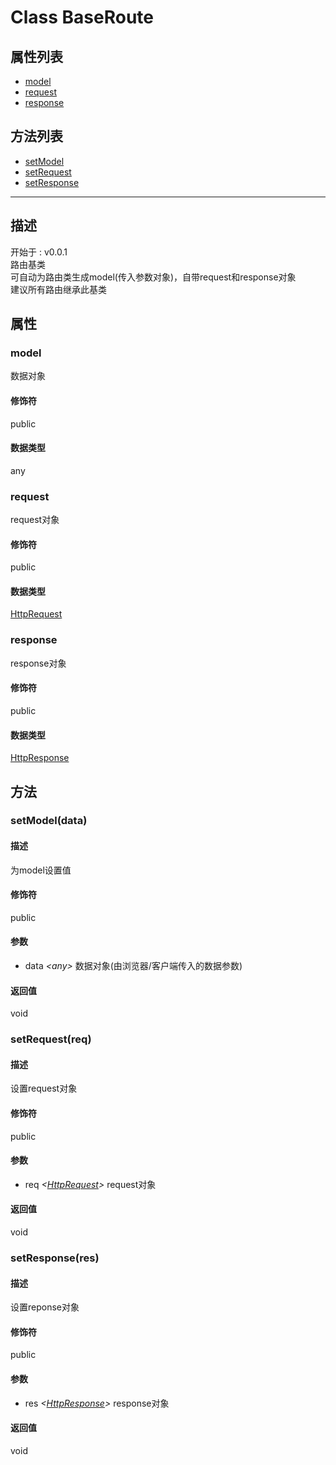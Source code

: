 # Class BaseRoute
## 属性列表
+ [model](#PROP_model)
+ [request](#PROP_request)
+ [response](#PROP_response)
  
## 方法列表
+ [setModel](#METHOD_setModel)
+ [setRequest](#METHOD_setRequest)
+ [setResponse](#METHOD_setResponse)
  
---
## 描述
<font class="since">开始于 : v0.0.1</font>  
路由基类  
可自动为路由类生成model(传入参数对象)，自带request和response对象  
建议所有路由继承此基类  
## 属性
### <a id="PROP_model">model</a>
数据对象  
#### 修饰符
<font class="modifier">public</font>  
#### 数据类型
<font class='datatype'>any</font>  
### <a id="PROP_request">request</a>
request对象  
#### 修饰符
<font class="modifier">public</font>  
#### 数据类型
<font class='datatype'>[HttpRequest](/webroute/api/httprequest)</font>  
### <a id="PROP_response">response</a>
response对象  
#### 修饰符
<font class="modifier">public</font>  
#### 数据类型
<font class='datatype'>[HttpResponse](/webroute/api/httpresponse)</font>  
## 方法
### <a id="METHOD_setModel">setModel(data)</a>
#### 描述
为model设置值  
#### 修饰符
<font class="modifier">public</font>  
#### 参数
+ data *&lt;<font class='datatype'>any</font>&gt;*  数据对象(由浏览器/客户端传入的数据参数)
  
#### 返回值
void  
### <a id="METHOD_setRequest">setRequest(req)</a>
#### 描述
设置request对象  
#### 修饰符
<font class="modifier">public</font>  
#### 参数
+ req *&lt;<font class='datatype'>[HttpRequest](/webroute/api/httprequest)</font>&gt;*   request对象
  
#### 返回值
<font class='datatype'>void</font>  
### <a id="METHOD_setResponse">setResponse(res)</a>
#### 描述
设置reponse对象  
#### 修饰符
<font class="modifier">public</font>  
#### 参数
+ res *&lt;<font class='datatype'>[HttpResponse](/webroute/api/httpresponse)</font>&gt;*   response对象
  
#### 返回值
<font class='datatype'>void</font>  
